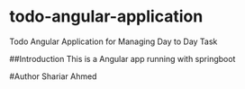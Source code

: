 # todo-angular-application
Todo Angular Application for Managing Day to Day Task

##Introduction
This is a Angular app running with springboot

#Author
Shariar Ahmed
